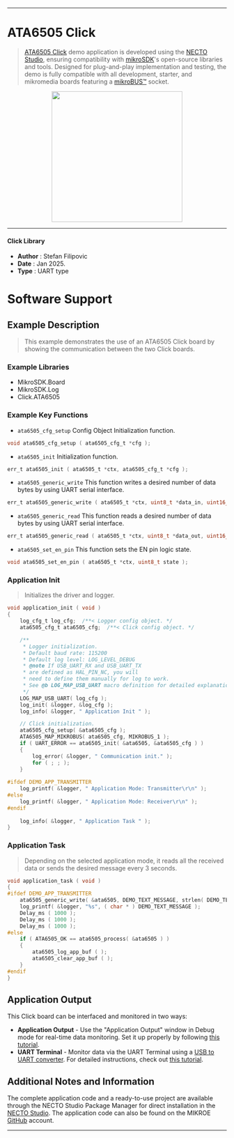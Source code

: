 
---
# ATA6505 Click

> [ATA6505 Click](https://www.mikroe.com/?pid_product=MIKROE-6463) demo application is developed using
the [NECTO Studio](https://www.mikroe.com/necto), ensuring compatibility with [mikroSDK](https://www.mikroe.com/mikrosdk)'s
open-source libraries and tools. Designed for plug-and-play implementation and testing, the demo is fully compatible with
all development, starter, and mikromedia boards featuring a [mikroBUS&trade;](https://www.mikroe.com/mikrobus) socket.

<p align="center">
  <img src="https://www.mikroe.com/?pid_product=MIKROE-6463&image=1" height=300px>
</p>

---

#### Click Library

- **Author**        : Stefan Filipovic
- **Date**          : Jan 2025.
- **Type**          : UART type

# Software Support

## Example Description

> This example demonstrates the use of an ATA6505 Click board by showing the communication between the two Click boards.

### Example Libraries

- MikroSDK.Board
- MikroSDK.Log
- Click.ATA6505

### Example Key Functions

- `ata6505_cfg_setup` Config Object Initialization function.
```c
void ata6505_cfg_setup ( ata6505_cfg_t *cfg );
```

- `ata6505_init` Initialization function.
```c
err_t ata6505_init ( ata6505_t *ctx, ata6505_cfg_t *cfg );
```

- `ata6505_generic_write` This function writes a desired number of data bytes by using UART serial interface.
```c
err_t ata6505_generic_write ( ata6505_t *ctx, uint8_t *data_in, uint16_t len );
```

- `ata6505_generic_read` This function reads a desired number of data bytes by using UART serial interface.
```c
err_t ata6505_generic_read ( ata6505_t *ctx, uint8_t *data_out, uint16_t len );
```

- `ata6505_set_en_pin` This function sets the EN pin logic state.
```c
void ata6505_set_en_pin ( ata6505_t *ctx, uint8_t state );
```

### Application Init

> Initializes the driver and logger.

```c
void application_init ( void )
{
    log_cfg_t log_cfg;  /**< Logger config object. */
    ata6505_cfg_t ata6505_cfg;  /**< Click config object. */

    /** 
     * Logger initialization.
     * Default baud rate: 115200
     * Default log level: LOG_LEVEL_DEBUG
     * @note If USB_UART_RX and USB_UART_TX 
     * are defined as HAL_PIN_NC, you will 
     * need to define them manually for log to work. 
     * See @b LOG_MAP_USB_UART macro definition for detailed explanation.
     */
    LOG_MAP_USB_UART( log_cfg );
    log_init( &logger, &log_cfg );
    log_info( &logger, " Application Init " );

    // Click initialization.
    ata6505_cfg_setup( &ata6505_cfg );
    ATA6505_MAP_MIKROBUS( ata6505_cfg, MIKROBUS_1 );
    if ( UART_ERROR == ata6505_init( &ata6505, &ata6505_cfg ) ) 
    {
        log_error( &logger, " Communication init." );
        for ( ; ; );
    }
    
#ifdef DEMO_APP_TRANSMITTER
    log_printf( &logger, " Application Mode: Transmitter\r\n" );
#else
    log_printf( &logger, " Application Mode: Receiver\r\n" );
#endif
    
    log_info( &logger, " Application Task " );
}
```

### Application Task

> Depending on the selected application mode, it reads all the received data or sends the desired message every 3 seconds.

```c
void application_task ( void )
{
#ifdef DEMO_APP_TRANSMITTER
    ata6505_generic_write( &ata6505, DEMO_TEXT_MESSAGE, strlen( DEMO_TEXT_MESSAGE ) );
    log_printf( &logger, "%s", ( char * ) DEMO_TEXT_MESSAGE );
    Delay_ms ( 1000 );
    Delay_ms ( 1000 );
    Delay_ms ( 1000 ); 
#else
    if ( ATA6505_OK == ata6505_process( &ata6505 ) ) 
    {
        ata6505_log_app_buf ( );
        ata6505_clear_app_buf ( );
    }
#endif
}
```

## Application Output

This Click board can be interfaced and monitored in two ways:
- **Application Output** - Use the "Application Output" window in Debug mode for real-time data monitoring.
Set it up properly by following [this tutorial](https://www.youtube.com/watch?v=ta5yyk1Woy4).
- **UART Terminal** - Monitor data via the UART Terminal using
a [USB to UART converter](https://www.mikroe.com/click/interface/usb?interface*=uart,uart). For detailed instructions,
check out [this tutorial](https://help.mikroe.com/necto/v2/Getting%20Started/Tools/UARTTerminalTool).

## Additional Notes and Information

The complete application code and a ready-to-use project are available through the NECTO Studio Package Manager for 
direct installation in the [NECTO Studio](https://www.mikroe.com/necto). The application code can also be found on
the MIKROE [GitHub](https://github.com/MikroElektronika/mikrosdk_click_v2) account.

---
